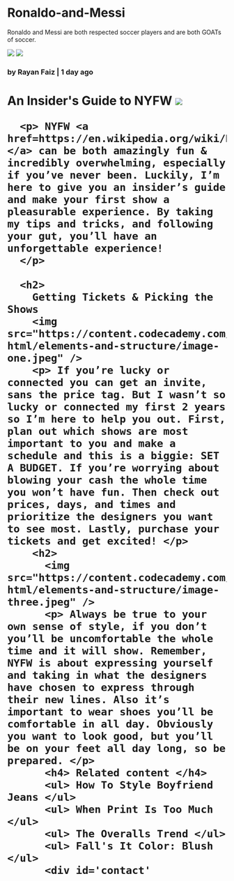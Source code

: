# Ronaldo-and-Messi
Ronaldo and Messi are both respected soccer players and are both GOATs of soccer.
<body> 
<img src="https://images.hola.com/us/images/027a-167b21aec371-35f735bf18e8-1000/vertical-1150/cristiano-y-messi.png" />
</body>
<html>
</html>
<head>
  <title> Everyday with Isa </title>
<img src="https://content.codecademy.com/courses/learn-html/elements-and-structure/profile.jpg" />

<h3> by Rayan Faiz | 1 day ago </h3>
  <body>
    <h1>
      An Insider's Guide to NYFW

<img src="https://content.codecademy.com/courses/learn-html/elements-and-structure/image-two.jpeg" />

      <p> NYFW <a href=https://en.wikipedia.org/wiki/New_York_Fashion_Week.> </a> can be both amazingly fun & incredibly overwhelming, especially if you’ve never been. Luckily, I’m here to give you an insider’s guide and make your first show a pleasurable experience. By taking my tips and tricks, and following your gut, you’ll have an unforgettable experience!
      </p>

      <h2>
        Getting Tickets & Picking the Shows
        <img src="https://content.codecademy.com/courses/learn-html/elements-and-structure/image-one.jpeg" />
        <p> If you’re lucky or connected you can get an invite, sans the price tag. But I wasn’t so lucky or connected my first 2 years so I’m here to help you out. First, plan out which shows are most important to you and make a schedule and this is a biggie: SET A BUDGET. If you’re worrying about blowing your cash the whole time you won’t have fun. Then check out prices, days, and times and prioritize the designers you want to see most. Lastly, purchase your tickets and get excited! </p>
        <h2>
          <img src="https://content.codecademy.com/courses/learn-html/elements-and-structure/image-three.jpeg" />
          <p> Always be true to your own sense of style, if you don’t you’ll be uncomfortable the whole time and it will show. Remember, NYFW is about expressing yourself and taking in what the designers have chosen to express through their new lines. Also it’s important to wear shoes you’ll be comfortable in all day. Obviously you want to look good, but you’ll be on your feet all day long, so be prepared. </p>
          <h4> Related content </h4>
          <ul> How To Style Boyfriend Jeans </ul>
          <ul> When Print Is Too Much </ul>
          <ul> The Overalls Trend </ul>
          <ul> Fall's It Color: Blush </ul>
          <div id='contact'
